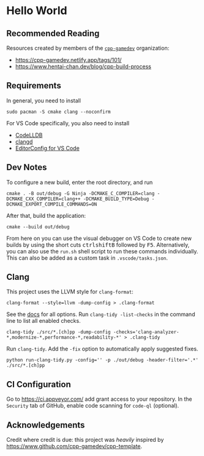 # Hello World

## Recommended Reading

Resources created by members of the [`cpp-gamedev`](https://github.com/cpp-gamedev)
organization:

- <https://cpp-gamedev.netlify.app/tags/101/>
- <https://www.hentai-chan.dev/blog/cpp-build-process>

## Requirements

In general, you need to install

```cli
sudo pacman -S cmake clang --noconfirm
```

For VS Code specifically, you also need to install

- [CodeLLDB](https://marketplace.visualstudio.com/items?itemName=vadimcn.vscode-lldb)
- [clangd](https://marketplace.visualstudio.com/items?itemName=llvm-vs-code-extensions.vscode-clangd)
- [EditorConfig for VS Code](https://marketplace.visualstudio.com/items?itemName=EditorConfig.EditorConfig)

## Dev Notes

To configure a new build, enter the root directory, and run

```cli
cmake . -B out/debug -G Ninja -DCMAKE_C_COMPILER=clang -DCMAKE_CXX_COMPILER=clang++ -DCMAKE_BUILD_TYPE=Debug -DCMAKE_EXPORT_COMPILE_COMMANDS=ON
```

After that, build the application:

```cli
cmake --build out/debug
```

From here on you can use the visual debugger on VS Code to create new builds
by using the short cuts <kbd>ctrl</kbd><kbd>shift</kbd><kbd>B</kbd> followed
by <kbd>F5</kbd>. Alternatively, you can also use the `run.sh` shell script
to run these commands individually. This can also be added as a custom task
in `.vscode/tasks.json`.

## Clang

This project uses the LLVM style for `clang-format`:

```cli
clang-format --style=llvm -dump-config > .clang-format
```

See the [docs](https://clang.llvm.org/extra/clang-tidy/) for all options. Run
`clang-tidy -list-checks` in the command line to list all enabled checks.

```cli
clang-tidy ./src/*.[ch]pp -dump-config -checks='clang-analyzer-*,modernize-*,performance-*,readability-*' > .clang-tidy
```

Run `clang-tidy`. Add the `-fix` option to automatically apply suggested fixes.

```cli
python run-clang-tidy.py -config='' -p ./out/debug -header-filter='.*' ./src/*.[ch]pp
```

## CI Configuration

Go to <https://ci.appveyor.com/> add grant access to your repository. In the `Security`
tab of GitHub, enable code scanning for `code-ql` (optional).

## Acknowledgements

Credit where credit is due: this project was *heavily* inspired by
<https://www.github.com/cpp-gamedev/cpp-template>.
